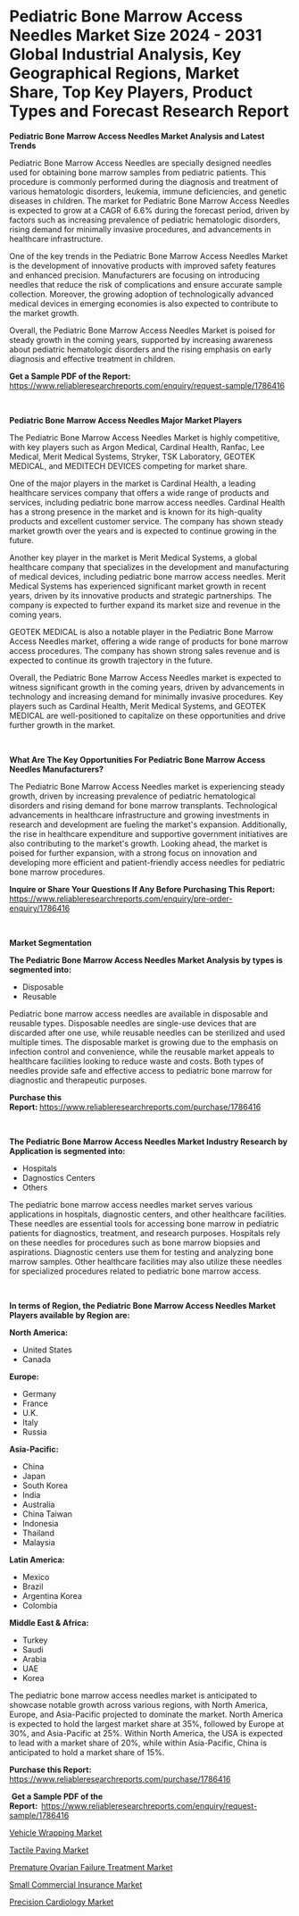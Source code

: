 <p><h1>Pediatric Bone Marrow Access Needles Market Size 2024 - 2031 Global Industrial Analysis, Key Geographical Regions, Market Share, Top Key Players, Product Types and Forecast Research Report</h1></p><p><strong>Pediatric Bone Marrow Access Needles Market Analysis and Latest Trends</strong></p>
<p><p>Pediatric Bone Marrow Access Needles are specially designed needles used for obtaining bone marrow samples from pediatric patients. This procedure is commonly performed during the diagnosis and treatment of various hematologic disorders, leukemia, immune deficiencies, and genetic diseases in children. The market for Pediatric Bone Marrow Access Needles is expected to grow at a CAGR of 6.6% during the forecast period, driven by factors such as increasing prevalence of pediatric hematologic disorders, rising demand for minimally invasive procedures, and advancements in healthcare infrastructure.</p><p>One of the key trends in the Pediatric Bone Marrow Access Needles Market is the development of innovative products with improved safety features and enhanced precision. Manufacturers are focusing on introducing needles that reduce the risk of complications and ensure accurate sample collection. Moreover, the growing adoption of technologically advanced medical devices in emerging economies is also expected to contribute to the market growth.</p><p>Overall, the Pediatric Bone Marrow Access Needles Market is poised for steady growth in the coming years, supported by increasing awareness about pediatric hematologic disorders and the rising emphasis on early diagnosis and effective treatment in children.</p></p>
<p><strong>Get a Sample PDF of the Report:&nbsp;</strong> <a href="https://www.reliableresearchreports.com/enquiry/request-sample/1786416">https://www.reliableresearchreports.com/enquiry/request-sample/1786416</a></p>
<p>&nbsp;</p>
<p><strong>Pediatric Bone Marrow Access Needles Major Market Players</strong></p>
<p><p>The Pediatric Bone Marrow Access Needles Market is highly competitive, with key players such as Argon Medical, Cardinal Health, Ranfac, Lee Medical, Merit Medical Systems, Stryker, TSK Laboratory, GEOTEK MEDICAL, and MEDITECH DEVICES competing for market share. </p><p>One of the major players in the market is Cardinal Health, a leading healthcare services company that offers a wide range of products and services, including pediatric bone marrow access needles. Cardinal Health has a strong presence in the market and is known for its high-quality products and excellent customer service. The company has shown steady market growth over the years and is expected to continue growing in the future.</p><p>Another key player in the market is Merit Medical Systems, a global healthcare company that specializes in the development and manufacturing of medical devices, including pediatric bone marrow access needles. Merit Medical Systems has experienced significant market growth in recent years, driven by its innovative products and strategic partnerships. The company is expected to further expand its market size and revenue in the coming years.</p><p>GEOTEK MEDICAL is also a notable player in the Pediatric Bone Marrow Access Needles market, offering a wide range of products for bone marrow access procedures. The company has shown strong sales revenue and is expected to continue its growth trajectory in the future.</p><p>Overall, the Pediatric Bone Marrow Access Needles market is expected to witness significant growth in the coming years, driven by advancements in technology and increasing demand for minimally invasive procedures. Key players such as Cardinal Health, Merit Medical Systems, and GEOTEK MEDICAL are well-positioned to capitalize on these opportunities and drive further growth in the market.</p></p>
<p>&nbsp;</p>
<p><strong>What Are The Key Opportunities For Pediatric Bone Marrow Access Needles Manufacturers?</strong></p>
<p><p>The Pediatric Bone Marrow Access Needles market is experiencing steady growth, driven by increasing prevalence of pediatric hematological disorders and rising demand for bone marrow transplants. Technological advancements in healthcare infrastructure and growing investments in research and development are fueling the market's expansion. Additionally, the rise in healthcare expenditure and supportive government initiatives are also contributing to the market's growth. Looking ahead, the market is poised for further expansion, with a strong focus on innovation and developing more efficient and patient-friendly access needles for pediatric bone marrow procedures.</p></p>
<p><strong>Inquire or Share Your Questions If Any Before Purchasing This Report:</strong> <a href="https://www.reliableresearchreports.com/enquiry/pre-order-enquiry/1786416">https://www.reliableresearchreports.com/enquiry/pre-order-enquiry/1786416</a></p>
<p>&nbsp;</p>
<p><strong>Market Segmentation</strong></p>
<p><strong>The Pediatric Bone Marrow Access Needles Market Analysis by types is segmented into:</strong></p>
<p><ul><li>Disposable</li><li>Reusable</li></ul></p>
<p><p>Pediatric bone marrow access needles are available in disposable and reusable types. Disposable needles are single-use devices that are discarded after one use, while reusable needles can be sterilized and used multiple times. The disposable market is growing due to the emphasis on infection control and convenience, while the reusable market appeals to healthcare facilities looking to reduce waste and costs. Both types of needles provide safe and effective access to pediatric bone marrow for diagnostic and therapeutic purposes.</p></p>
<p><strong>Purchase this Report:&nbsp;</strong><a href="https://www.reliableresearchreports.com/purchase/1786416">https://www.reliableresearchreports.com/purchase/1786416</a></p>
<p>&nbsp;</p>
<p><strong>The Pediatric Bone Marrow Access Needles Market Industry Research by Application is segmented into:</strong></p>
<p><ul><li>Hospitals</li><li>Dagnostics Centers</li><li>Others</li></ul></p>
<p><p>The pediatric bone marrow access needles market serves various applications in hospitals, diagnostic centers, and other healthcare facilities. These needles are essential tools for accessing bone marrow in pediatric patients for diagnostics, treatment, and research purposes. Hospitals rely on these needles for procedures such as bone marrow biopsies and aspirations. Diagnostic centers use them for testing and analyzing bone marrow samples. Other healthcare facilities may also utilize these needles for specialized procedures related to pediatric bone marrow access.</p></p>
<p>&nbsp;</p>
<p><strong>In terms of Region, the Pediatric Bone Marrow Access Needles Market Players available by Region are:</strong></p>
<p>
    <p> <strong> North America: </strong>
        <ul>
            <li>United States</li>
            <li>Canada</li>
        </ul>
        </p> 
    <p> <strong> Europe: </strong>
        <ul>
            <li>Germany</li>
            <li>France</li>
            <li>U.K.</li>
            <li>Italy</li>
            <li>Russia</li>
        </ul>
        </p> 
    <p> <strong> Asia-Pacific: </strong>
        <ul>
            <li>China</li>
            <li>Japan</li>
            <li>South Korea</li>
            <li>India</li>
            <li>Australia</li>
            <li>China Taiwan</li>
            <li>Indonesia</li>
            <li>Thailand</li>
            <li>Malaysia</li>
        </ul>
        </p> 
    <p> <strong> Latin America: </strong>
        <ul>
            <li>Mexico</li>
            <li>Brazil</li>
            <li>Argentina Korea</li>
            <li>Colombia</li>
        </ul>
        </p> 
    <p> <strong> Middle East & Africa: </strong>
        <ul>
            <li>Turkey</li>
            <li>Saudi</li>
            <li>Arabia</li>
            <li>UAE</li>
            <li>Korea</li>
        </ul>
    </p>
    </p>
<p><p>The pediatric bone marrow access needles market is anticipated to showcase notable growth across various regions, with North America, Europe, and Asia-Pacific projected to dominate the market. North America is expected to hold the largest market share at 35%, followed by Europe at 30%, and Asia-Pacific at 25%. Within North America, the USA is expected to lead with a market share of 20%, while within Asia-Pacific, China is anticipated to hold a market share of 15%.</p></p>
<p><strong>Purchase this Report: </strong><a href="https://www.reliableresearchreports.com/purchase/1786416">https://www.reliableresearchreports.com/purchase/1786416</a></p>
<p>&nbsp;<strong>Get a Sample PDF of the Report:&nbsp;&nbsp;</strong><a href="https://www.reliableresearchreports.com/enquiry/request-sample/1786416">https://www.reliableresearchreports.com/enquiry/request-sample/1786416</a></p>
<p><strong></strong></p>
<p><p><a href="https://medium.com/@mattwalker9889/vehicle-wrapping-market-size-and-market-trends-complete-industry-overview-2024-to-2031-87aedb2e95c7">Vehicle Wrapping Market</a></p><p><a href="https://medium.com/@mattwalker9889/tactile-paving-nbsp-market-focuses-on-market-share-size-and-projected-forecast-till-2031-2b6aafe00700">Tactile Paving Market</a></p><p><a href="https://medium.com/@mattwalker9889/premature-ovarian-failure-treatment-market-size-market-outlook-and-market-forecast-2024-to-2031-4469a5e7c76c">Premature Ovarian Failure Treatment Market</a></p><p><a href="https://medium.com/@mattwalker9889/small-commercial-insurance-market-insights-into-market-cagr-market-trends-and-growth-strategies-492b9d960ca2">Small Commercial Insurance Market</a></p><p><a href="https://medium.com/@mattwalker9889/precision-cardiology-market-insight-market-trends-growth-forecasted-from-2024-to-2031-b6665f0f434c">Precision Cardiology Market</a></p></p>
